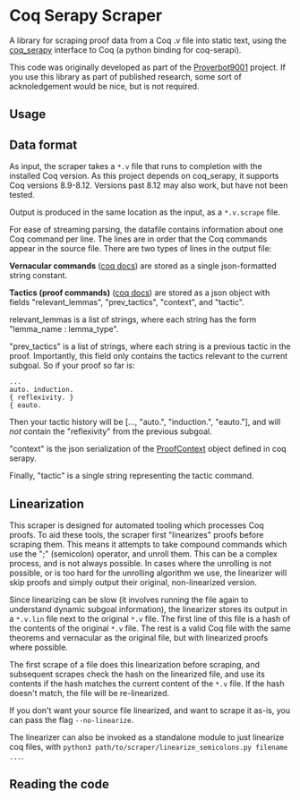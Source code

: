 Coq Serapy Scraper
==================

A library for scraping proof data from a Coq .v file into static text,
using the [coq_serapy](https://github.com/HazardousPeach/coq_serapy)
interface to Coq (a python binding for coq-serapi).

This code was originally developed as part of the
[Proverbot9001](https://github.com/UCSD-PL/proverbot9001) project. If
you use this library as part of published research, some sort of
acknoledgement would be nice, but is not required.

Usage
-----

Data format
-------------

As input, the scraper takes a `*.v` file that runs to completion with
the installed Coq version. As this project depends on coq_serapy, it
supports Coq versions 8.9-8.12. Versions past 8.12 may also work, but
have not been tested.

Output is produced in the same location as the input, as a
`*.v.scrape` file.

For ease of streaming parsing, the datafile contains information about
one Coq command per line. The lines are in order that the Coq commands
appear in the source file. There are two types of lines in the output
file:

**Vernacular commands** ([coq
docs](https://coq.inria.fr/refman/proof-engine/vernacular-commands.html))
are stored as a single json-formatted string constant.

**Tactics (proof commands)** ([coq
docs](https://coq.inria.fr/refman/proof-engine/tactics.html)) are
stored as a json object with fields "relevant\_lemmas",
"prev\_tactics", "context", and "tactic".

relevant_lemmas is a list of strings, where each string has the form
"lemma\_name : lemma\_type".

"prev\_tactics" is a list of strings, where each string is a previous
tactic in the proof. Importantly, this field only contains the tactics
relevant to the current subgoal. So if your proof so far is:

```
...
auto. induction.
{ reflexivity. }
{ eauto.
```

Then your tactic history will be [..., "auto.", "induction.",
"eauto."], and will *not* contain the "reflexivity" from the previous
subgoal.

"context" is the json serialization of the
[ProofContext](https://github.com/HazardousPeach/coq_serapy/blob/f17813b3f699152fb4d0f0424ac7c2129e602264/contexts.py#L40)
object defined in coq serapy.

Finally, "tactic" is a single string representing the tactic command.

Linearization
-------------

This scraper is designed for automated tooling which processes Coq
proofs. To aid these tools, the scraper first "linearizes" proofs
before scraping them. This means it attempts to take compound commands
which use the ";" (semicolon) operator, and unroll them. This can be a
complex process, and is not always possible. In cases where the
unrolling is not possible, or is too hard for the unrolling algorithm
we use, the linearizer will skip proofs and simply output their
original, non-linearized version.

Since linearizing can be slow (it involves running the file again to
understand dynamic subgoal information), the linearizer stores its
output in a `*.v.lin` file next to the original `*.v` file. The first
line of this file is a hash of the contents of the original `*.v`
file. The rest is a valid Coq file with the same theorems and
vernacular as the original file, but with linearized proofs where
possible.

The first scrape of a file does this linearization before scraping,
and subsequent scrapes check the hash on the linearized file, and use
its contents if the hash matches the current content of the `*.v`
file. If the hash doesn't match, the file will be re-linearized.

If you don't want your source file linearized, and want to scrape it
as-is, you can pass the flag `--no-linearize`.

The linearizer can also be invoked as a standalone module to just
linearize coq files, with `python3
path/to/scraper/linearize_semicolons.py filename ...`.

Reading the code
----------------
